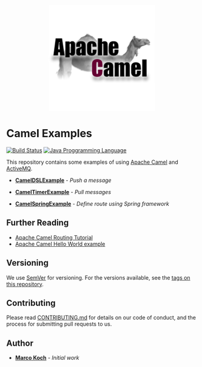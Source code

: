 <p align="center">
  <img src="./doc/img/apache-camel.png">
</p>

# Camel Examples

[![Build Status](https://travis-ci.org/markoch/camel-examples.svg?branch=master)](https://travis-ci.org/markoch/camel-examples)
[![Java Proggramming Language](https://img.shields.io/badge/language-Java-brightgreen.svg)](https://www.oracle.com/technetwork/java/index.html)

This repository contains some examples of using [Apache Camel](https://camel.apache.org/) and [ActiveMQ](https://activemq.apache.org/).

* **[CamelDSLExample](https://github.com/markoch/camel-examples/blob/master/src/main/java/com/mkoch/camel/CamelDSLExample.java)** - *Push a message*

* **[CamelTimerExample](https://github.com/markoch/camel-examples/blob/master/src/main/java/com/mkoch/camel/CamelTimerExample.java)** - *Pull messages*

* **[CamelSpringExample](https://github.com/markoch/camel-examples/blob/master/src/main/java/com/mkoch/camel/CamelSpringExample.java)** - *Define route using Spring framework*

## Further Reading

* [Apache Camel Routing Tutorial](https://examples.javacodegeeks.com/enterprise-java/apache-camel/apache-camel-routing-tutorial/)
* [Apache Camel Hello World example](https://examples.javacodegeeks.com/enterprise-java/apache-camel/apache-camel-hello-world-example/)

## Versioning

We use [SemVer](http://semver.org/) for versioning. For the versions available, see the [tags on this repository](https://github.com/your/project/tags).

## Contributing

Please read [CONTRIBUTING.md](https://gist.github.com/PurpleBooth/b24679402957c63ec426) for details on our code of conduct, and the process for submitting pull requests to us.

## Author

* **[Marco Koch](mailto:marco.koch.hh@gmail.com)** - *Initial work*
